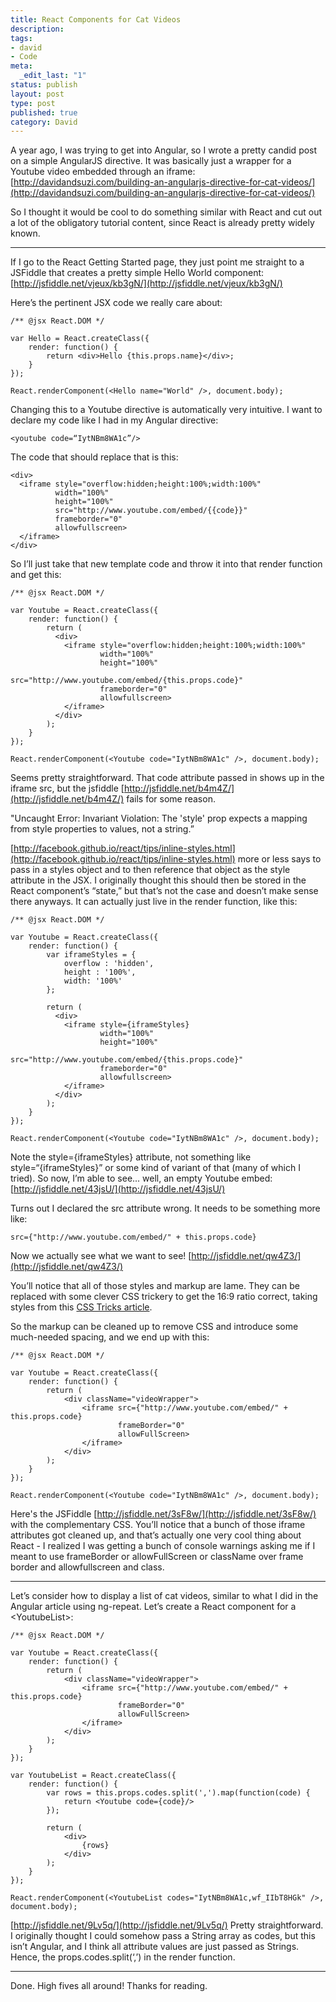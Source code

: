 ```yaml
---
title: React Components for Cat Videos
description:
tags:
- david
- Code
meta:
  _edit_last: "1"
status: publish
layout: post
type: post
published: true
category: David
---
```


A year ago, I was trying to get into Angular, so I wrote a pretty candid post on a simple AngularJS directive. It was basically just a wrapper for a Youtube video embedded through an iframe: [http://davidandsuzi.com/building-an-angularjs-directive-for-cat-videos/](http://davidandsuzi.com/building-an-angularjs-directive-for-cat-videos/)

So I thought it would be cool to do something similar with React and cut out a lot of the obligatory tutorial content, since React is already pretty widely known.

<hr>

If I go to the React Getting Started page, they just point me straight to a JSFiddle that creates a pretty simple Hello World component: [http://jsfiddle.net/vjeux/kb3gN/](http://jsfiddle.net/vjeux/kb3gN/)

Here’s the pertinent JSX code we really care about:

    /** @jsx React.DOM */

    var Hello = React.createClass({
        render: function() {
            return <div>Hello {this.props.name}</div>;
        }
    });

    React.renderComponent(<Hello name="World" />, document.body);

Changing this to a Youtube directive is automatically very intuitive. I want to declare my code like I had in my Angular directive:

    <youtube code=“IytNBm8WA1c”/>

The code that should replace that is this:

    <div>
      <iframe style="overflow:hidden;height:100%;width:100%"
              width="100%"
              height="100%"
              src="http://www.youtube.com/embed/{{code}}"
              frameborder="0"
              allowfullscreen>
      </iframe>
    </div>

So I’ll just take that new template code and throw it into that render function and get this:

    /** @jsx React.DOM */

    var Youtube = React.createClass({
        render: function() {
            return (
              <div>
                <iframe style="overflow:hidden;height:100%;width:100%"
                        width="100%"
                        height="100%"
                        src="http://www.youtube.com/embed/{this.props.code}"
                        frameborder="0"
                        allowfullscreen>
                </iframe>
              </div>
            );
        }
    });

    React.renderComponent(<Youtube code="IytNBm8WA1c" />, document.body);


Seems pretty straightforward. That code attribute passed in shows up in the iframe src, but the jsfiddle [http://jsfiddle.net/b4m4Z/](http://jsfiddle.net/b4m4Z/) fails for some reason.

"Uncaught Error: Invariant Violation: The 'style' prop expects a mapping from style properties to values, not a string.”


[http://facebook.github.io/react/tips/inline-styles.html](http://facebook.github.io/react/tips/inline-styles.html) more or less says to pass in a styles object and to then reference that object as the style attribute in the JSX. I originally thought this should then be stored in the React component’s “state,” but that’s not the case and doesn’t make sense there anyways. It can actually just live in the render function, like this:

    /** @jsx React.DOM */

    var Youtube = React.createClass({
        render: function() {
            var iframeStyles = {
                overflow : 'hidden',
                height : '100%',
                width: '100%'
            };

            return (
              <div>
                <iframe style={iframeStyles}
                        width="100%"
                        height="100%"
                        src="http://www.youtube.com/embed/{this.props.code}"
                        frameborder="0"
                        allowfullscreen>
                </iframe>
              </div>
            );
        }
    });

    React.renderComponent(<Youtube code="IytNBm8WA1c" />, document.body);

Note the style={iframeStyles} attribute, not something like style=“{iframeStyles}” or some kind of variant of that (many of which I tried). So now, I’m able to see... well, an empty Youtube embed: [http://jsfiddle.net/43jsU/](http://jsfiddle.net/43jsU/)

Turns out I declared the src attribute wrong. It needs to be something more like:

    src={"http://www.youtube.com/embed/" + this.props.code}

Now we actually see what we want to see! [http://jsfiddle.net/qw4Z3/](http://jsfiddle.net/qw4Z3/)

You’ll notice that all of those styles and markup are lame. They can be replaced with some clever CSS trickery to get the 16:9 ratio correct, taking styles from this [CSS Tricks article](http://css-tricks.com/NetMag/FluidWidthVideo/Article-FluidWidthVideo.php).

So the markup can be cleaned up to remove CSS and introduce some much-needed spacing, and we end up with this:


    /** @jsx React.DOM */

    var Youtube = React.createClass({
        render: function() {
            return (
                <div className="videoWrapper">
                    <iframe src={"http://www.youtube.com/embed/" + this.props.code}
                            frameBorder="0"
                            allowFullScreen>
                    </iframe>
                </div>
            );
        }
    });

    React.renderComponent(<Youtube code="IytNBm8WA1c" />, document.body);

Here's the JSFiddle [http://jsfiddle.net/3sF8w/](http://jsfiddle.net/3sF8w/) with the complementary CSS. You’ll notice that a bunch of those iframe attributes got cleaned up, and that’s actually one very cool thing about React - I realized I was getting a bunch of console warnings asking me if I meant to use frameBorder or allowFullScreen or className over frame border and allowfullscreen and class.

<hr>

Let’s consider how to display a list of cat videos, similar to what I did in the Angular article using ng-repeat. Let’s create a React component for a &lt;YoutubeList&gt;:

    /** @jsx React.DOM */

    var Youtube = React.createClass({
        render: function() {
            return (
                <div className="videoWrapper">
                    <iframe src={"http://www.youtube.com/embed/" + this.props.code}
                            frameBorder="0"
                            allowFullScreen>
                    </iframe>
                </div>
            );
        }
    });

    var YoutubeList = React.createClass({
        render: function() {
            var rows = this.props.codes.split(',').map(function(code) {
                return <Youtube code={code}/>
            });

            return (
                <div>
                    {rows}
                </div>
            );
        }
    });

    React.renderComponent(<YoutubeList codes="IytNBm8WA1c,wf_IIbT8HGk" />, document.body);

[http://jsfiddle.net/9Lv5q/](http://jsfiddle.net/9Lv5q/) Pretty straightforward. I originally thought I could somehow pass a String array as codes, but this isn’t Angular, and I think all attribute values are just passed as Strings. Hence, the props.codes.split(‘,’) in the render function.

<hr>

Done. High fives all around! Thanks for reading.